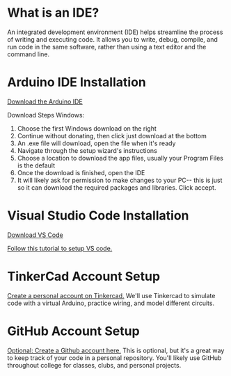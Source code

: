 # What is an IDE?
An integrated development environment (IDE) helps streamline the process of writing and executing code. It allows you to write, debug, compile, and run code in the same software, rather than using a text editor and the command line.

# Arduino IDE Installation
[Download the Arduino IDE](https://www.arduino.cc/en/software/)

Download Steps Windows: 
1. Choose the first Windows download on the right
2. Continue without donating, then click just download at the bottom
3. An .exe file will download, open the file when it's ready
4. Navigate through the setup wizard's instructions
5. Choose a location to download the app files, usually your Program Files is the default
6. Once the download is finished, open the IDE
7. It will likely ask for permission to make changes to your PC-- this is just so it can download the required packages and libraries. Click accept. 

# Visual Studio Code Installation 
[Download VS Code](https://code.visualstudio.com/download)

[Follow this tutorial to setup VS code.](https://dev.to/narottam04/step-by-step-guide-how-to-set-up-visual-studio-code-for-c-and-c-programming-2021-1f0i)

# TinkerCad Account Setup
[Create a personal account on Tinkercad.](https://www.tinkercad.com/join) 
We'll use Tinkercad to simulate code with a virtual Arduino, practice wiring, and model different circuits. 

# GitHub Account Setup
[Optional: Create a Github account here.](https://github.com/) 
This is optional, but it's a great way to keep track of your code in a personal repository. You'll likely use GitHub throughout college for classes, clubs, and personal projects.
